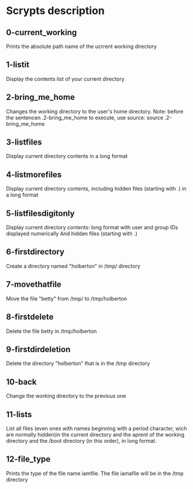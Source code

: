 # Scrypts description

## 0-current_working 

Prints the absolute path name of the ucrrent working directory

## 1-listit

Display the contents list of your current directory

## 2-bring_me_home

Changes the working directory to the user's home directory. 
Note: before the sentencen .2-bring_me_home to execute, use source: source .2-bring_me_home

## 3-listfiles

Display current directory contents in a long format

## 4-listmorefiles

Display current  directory contents, including hidden files (starting with .) in a long format

## 5-listfilesdigitonly

Display current directory contents: 
	long format
	with user and group IDs displayed numerically
	And hidden files (starting with .)

## 6-firstdirectory

Create a directory named "holberton" in /tmp/ directory

## 7-movethatfile

Move the file "betty" from /tmp/ to /tmp/holberton

## 8-firstdelete

Delete the file betty in /tmp/holberton

## 9-firstdirdeletion

Delete the directory "holberton" that is in the /tmp directory

## 10-back

Change the working directory to the previous one

## 11-lists

List all files (even ones with names beginning with a period character, wich are normally hidden)in the current directory and the aprent of the working directory and the /boot directory (in this order), in long format.

## 12-file_type

Prints the type of the file name iamfile. The file iamafile will be in the /tmp directory

